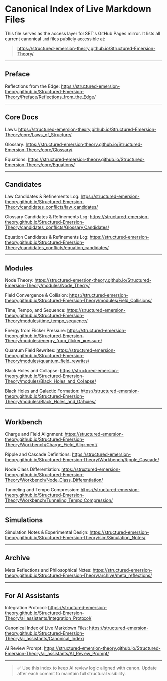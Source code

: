 # Canonical Index of Live Markdown Files

This file serves as the access layer for SET's GitHub Pages mirror. It lists all current canonical `.md` files publicly accessible at:
> https://structured-emersion-theory.github.io/Structured-Emersion-Theory/

---

## Preface
Reflections from the Edge: https://structured-emersion-theory.github.io/Structured-Emersion-Theory/Preface/Reflections_from_the_Edge/

---

## Core Docs
Laws: https://structured-emersion-theory.github.io/Structured-Emersion-Theory/core/Laws_of_Structure/

Glossary: https://structured-emersion-theory.github.io/Structured-Emersion-Theory/core/Glossary/

Equations: https://structured-emersion-theory.github.io/Structured-Emersion-Theory/core/Equations/

---

## Candidates

Law Candidates & Refinements Log: https://structured-emersion-theory.github.io/Structured-Emersion-Theory/candidates_conflicts/law_candidates/

Glossary Candidates & Refinements Log: https://structured-emersion-theory.github.io/Structured-Emersion-Theory/candidates_conflicts/Glossary_Candidates/

Equation Candidates & Refinements Log: https://structured-emersion-theory.github.io/Structured-Emersion-Theory/candidates_conflicts/equation_candidates/

---

## Modules

Node Theory: https://structured-emersion-theory.github.io/Structured-Emersion-Theory/modules/Node_Theory/

Field Convergence & Collision: https://structured-emersion-theory.github.io/Structured-Emersion-Theory/modules/Field_Collisions/

Time, Tempo, and Sequence: https://structured-emersion-theory.github.io/Structured-Emersion-Theory/modules/time_tempo_sequence/

Energy from Flicker Pressure: https://structured-emersion-theory.github.io/Structured-Emersion-Theory/modules/energy_from_flicker_pressure/

Quantum Field Rewrites: https://structured-emersion-theory.github.io/Structured-Emersion-Theory/modules/quantum_field_rewrites/

Black Holes and Collapse: https://structured-emersion-theory.github.io/Structured-Emersion-Theory/modules/Black_Holes_and_Collapse/

Black Holes and Galactic Formation: https://structured-emersion-theory.github.io/Structured-Emersion-Theory/modules/Black_Holes_and_Galaxies/

---

## Workbench

Charge and Field Alignment: https://structured-emersion-theory.github.io/Structured-Emersion-Theory/Workbench/Charge_Field_Alignment/

Ripple and Cascade Definitions: https://structured-emersion-theory.github.io/Structured-Emersion-Theory/Workbench/Ripple_Cascade/

Node Class Differentiation: https://structured-emersion-theory.github.io/Structured-Emersion-Theory/Workbench/Node_Class_Differentiation/

Tunneling and Tempo Compression: https://structured-emersion-theory.github.io/Structured-Emersion-Theory/Workbench/Tunneling_Tempo_Compression/

---

## Simulations

Simulation Notes & Experimental Design: https://structured-emersion-theory.github.io/Structured-Emersion-Theory/sim/Simulation_Notes/

---

## Archive

Meta Reflections and Philosophical Notes: https://structured-emersion-theory.github.io/Structured-Emersion-Theory/archive/meta_reflections/

---

## For AI Assistants

Integration Protocol: https://structured-emersion-theory.github.io/Structured-Emersion-Theory/ai_assistants/Integration_Protocol/

Canonical Index of Live Markdown Files: https://structured-emersion-theory.github.io/Structured-Emersion-Theory/ai_assistants/Canonical_Index/

AI Review Prompt: https://structured-emersion-theory.github.io/Structured-Emersion-Theory/ai_assistants/AI_Review_Prompt/

---

> ✅ Use this index to keep AI review logic aligned with canon. Update after each commit to maintain full structural visibility.
